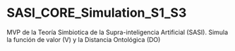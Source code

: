# SASI_CORE_Simulation_S1_S3
MVP de la Teoría Simbiotica de la Supra-inteligencia Artificial (SASI). Simula la función de valor (V) y la Distancia Ontológica (DO)
